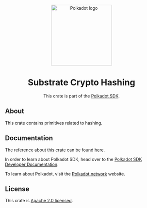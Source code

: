 <div align="center">

<img
alt="Polkadot logo" width="200"
src="https://raw.githubusercontent.com/paritytech/polkadot-sdk/rzadp/readmes/docs/images/Polkadot_Logo_Horizontal_Pink_BlackOnWhite.png">

# Substrate Crypto Hashing

This crate is part of the [Polkadot SDK](https://github.com/paritytech/polkadot-sdk/).

</div>

## About

This crate contains primitives related to hashing.

## Documentation

The reference about this crate can be found [here](https://paritytech.github.io/polkadot-sdk/master/sp_crypto_hashing).

In order to learn about Polkadot SDK, head over to the [Polkadot SDK Developer Documentation](https://paritytech.github.io/polkadot-sdk/master/polkadot_sdk_docs/index.html).

To learn about Polkadot, visit the [Polkadot.network](https://polkadot.network/) website.

## License

This crate is [Apache 2.0 licensed](https://spdx.org/licenses/Apache-2.0.html).
